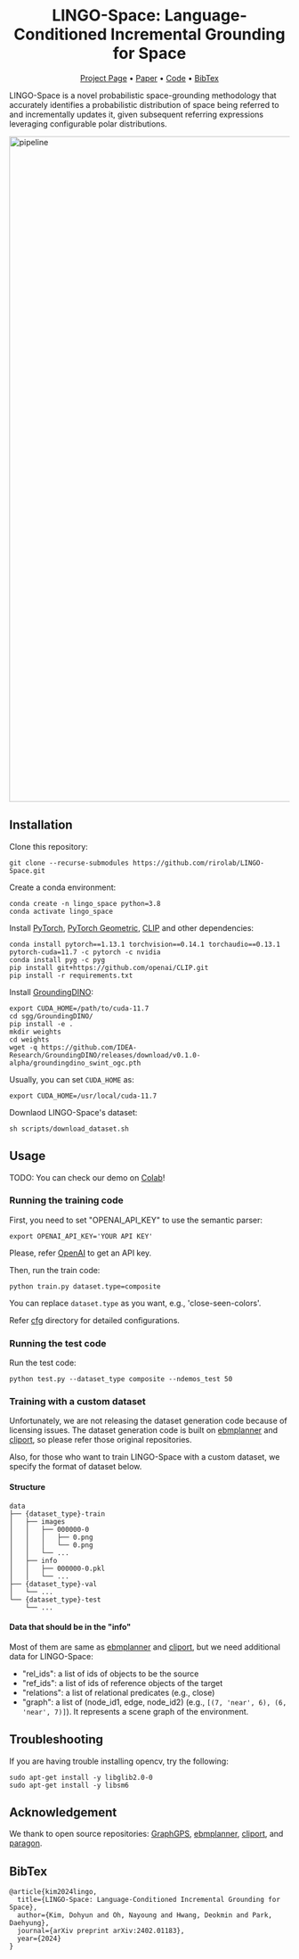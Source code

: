 <div align="center">
    <h1> <a>LINGO-Space: Language-Conditioned Incremental Grounding for Space</a></h1>

<p align="center">
  <a href="https://lingo-space.github.io">Project Page</a> •
  <a href="https://arxiv.org/abs/2402.01183">Paper</a> •
  <a href="https://github.com/rirolab/LINGO-Space">Code</a> •
  <a href="#bibtex">BibTex</a>
</p>

</div>


LINGO-Space is a novel probabilistic space-grounding methodology that accurately identifies a probabilistic distribution of space being referred to and incrementally updates it, given subsequent referring expressions leveraging configurable polar distributions.

<img width="1194" alt="pipeline" src="./assets/images/pipeline.jpg">
</details>


## Installation
Clone this repository:
```
git clone --recurse-submodules https://github.com/rirolab/LINGO-Space.git
```

Create a conda environment:
```
conda create -n lingo_space python=3.8
conda activate lingo_space
```

Install [PyTorch](https://pytorch.org/), [PyTorch Geometric](https://pytorch-geometric.readthedocs.io/en/latest/), [CLIP](https://github.com/openai/CLIP) and other dependencies:
```
conda install pytorch==1.13.1 torchvision==0.14.1 torchaudio==0.13.1 pytorch-cuda=11.7 -c pytorch -c nvidia
conda install pyg -c pyg
pip install git+https://github.com/openai/CLIP.git
pip install -r requirements.txt
```

Install [GroundingDINO](https://github.com/IDEA-Research/GroundingDINO):
```
export CUDA_HOME=/path/to/cuda-11.7
cd sgg/GroundingDINO/
pip install -e .
mkdir weights
cd weights
wget -q https://github.com/IDEA-Research/GroundingDINO/releases/download/v0.1.0-alpha/groundingdino_swint_ogc.pth
```

Usually, you can set `CUDA_HOME` as:
```
export CUDA_HOME=/usr/local/cuda-11.7
```

Downlaod LINGO-Space's dataset:
```
sh scripts/download_dataset.sh
```


## Usage
TODO: You can check our demo on [Colab]()!

### Running the training code
First, you need to set "OPENAI_API_KEY" to use the semantic parser:
```
export OPENAI_API_KEY='YOUR API KEY'
```
Please, refer [OpenAI](https://openai.com/) to get an API key.

Then, run the train code:
```
python train.py dataset.type=composite
```

You can replace `dataset.type` as you want, e.g., 'close-seen-colors'.

Refer [cfg](./cfg) directory for detailed configurations.

### Running the test code
Run the test code:
```
python test.py --dataset_type composite --ndemos_test 50 
```


### Training with a custom dataset
Unfortunately, we are not releasing the dataset generation code because of licensing issues.
The dataset generation code is built on [ebmplanner](https://github.com/ayushjain1144/ebmplanner) and [cliport](https://github.com/cliport/cliport), so please refer those original repositories.

Also, for those who want to train LINGO-Space with a custom dataset, we specify the format of dataset below.

#### Structure
```
data
├── {dataset_type}-train
│   ├── images
│   │   ├── 000000-0
│   │   │   ├── 0.png
│   │   │   └── 0.png
│   │   └── ...
│   ├── info
│   │   ├── 000000-0.pkl
│   │   └── ...
├── {dataset_type}-val
│   └── ...
└── {dataset_type}-test
    └── ...
```

#### Data that should be in the "info"

Most of them are same as [ebmplanner](https://github.com/ayushjain1144/ebmplanner) and [cliport](https://github.com/cliport/cliport), but we need additional data for LINGO-Space:

* "rel_ids": a list of ids of objects to be the source
* "ref_ids": a list of ids of reference objects of the target
* "relations": a list of relational predicates (e.g., close)
* "graph": a list of (node_id1, edge, node_id2) (e.g., `[(7, 'near', 6), (6, 'near', 7)]`). It represents a scene graph of the environment.


## Troubleshooting
If you are having trouble installing opencv, try the following:
```
sudo apt-get install -y libglib2.0-0
sudo apt-get install -y libsm6
```

## Acknowledgement
We thank to open source repositories: [GraphGPS](https://github.com/rampasek/GraphGPS), [ebmplanner](https://github.com/ayushjain1144/ebmplanner), [cliport](https://github.com/cliport/cliport), and [paragon](https://github.com/1989Ryan/paragon).

## BibTex
```
@article{kim2024lingo,
  title={LINGO-Space: Language-Conditioned Incremental Grounding for Space},
  author={Kim, Dohyun and Oh, Nayoung and Hwang, Deokmin and Park, Daehyung},
  journal={arXiv preprint arXiv:2402.01183},
  year={2024}
}
``` 